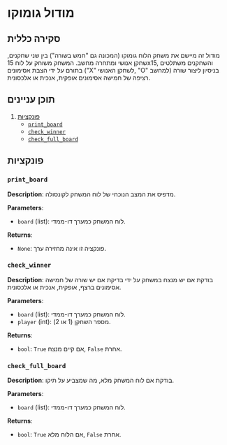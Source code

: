 # מודול גומוקו

## סקירה כללית

מודול זה מיישם את משחק הלוח גומוקו (המכונה גם "חמש בשורה") בין שני שחקנים, שחקן אנושי ומתחרה מחשב. המשחק משוחק על לוח 15x15, והשחקנים משתלטים בתורם על ידי הצבת אסימונים ("X" לשחקן האנושי, "O" למחשב) בניסיון ליצור שורה רציפה של חמישה אסימונים אופקית, אנכית או אלכסונית.

## תוכן עניינים

1. [פונקציות](#Functions)
   - [`print_board`](#print_board)
   - [`check_winner`](#check_winner)
   - [`check_full_board`](#check_full_board)

## פונקציות

### `print_board`

**Description**: מדפיס את המצב הנוכחי של לוח המשחק לקונסולה.

**Parameters**:
- `board` (list): לוח המשחק כמערך דו-ממדי.

**Returns**:
- `None`: פונקציה זו אינה מחזירה ערך.

### `check_winner`

**Description**: בודקת אם יש מנצח במשחק על ידי בדיקת אם יש שורה של חמישה אסימונים ברצף, אופקית, אנכית או אלכסונית.

**Parameters**:
- `board` (list): לוח המשחק כמערך דו-ממדי.
- `player` (int): מספר השחקן (1 או 2).

**Returns**:
- `bool`: `True` אם קיים מנצח, `False` אחרת.

### `check_full_board`

**Description**: בודקת אם לוח המשחק מלא, מה שמצביע על תיקו.

**Parameters**:
- `board` (list): לוח המשחק כמערך דו-ממדי.

**Returns**:
- `bool`: `True` אם הלוח מלא, `False` אחרת.